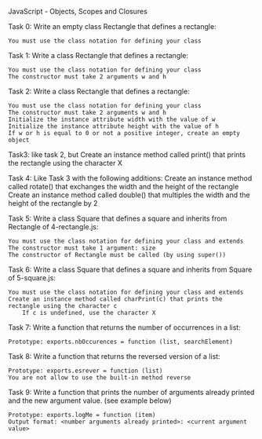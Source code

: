 JavaScript - Objects, Scopes and Closures 

Task 0: Write an empty class Rectangle that defines a rectangle:

    You must use the class notation for defining your class

Task 1: Write a class Rectangle that defines a rectangle:

    You must use the class notation for defining your class
    The constructor must take 2 arguments w and h

Task 2: Write a class Rectangle that defines a rectangle:

    You must use the class notation for defining your class
    The constructor must take 2 arguments w and h
    Initialize the instance attribute width with the value of w
    Initialize the instance attribute height with the value of h
    If w or h is equal to 0 or not a positive integer, create an empty object

Task3: like task 2, but Create an instance method called print() that prints the rectangle using the character X

Task 4: Like Task 3 with the following additions:
    Create an instance method called rotate() that exchanges the width and the height of the rectangle
    Create an instance method called double() that multiples the width and the height of the rectangle by 2

Task 5: Write a class Square that defines a square and inherits from Rectangle of 4-rectangle.js:

    You must use the class notation for defining your class and extends
    The constructor must take 1 argument: size
    The constructor of Rectangle must be called (by using super())


Task 6: Write a class Square that defines a square and inherits from Square of 5-square.js:

    You must use the class notation for defining your class and extends
    Create an instance method called charPrint(c) that prints the rectangle using the character c
        If c is undefined, use the character X


Task 7: Write a function that returns the number of occurrences in a list:

    Prototype: exports.nbOccurences = function (list, searchElement)

Task 8: Write a function that returns the reversed version of a list:

    Prototype: exports.esrever = function (list)
    You are not allow to use the built-in method reverse


Task 9: Write a function that prints the number of arguments already printed and the new argument value. (see example below)

    Prototype: exports.logMe = function (item)
    Output format: <number arguments already printed>: <current argument value>

